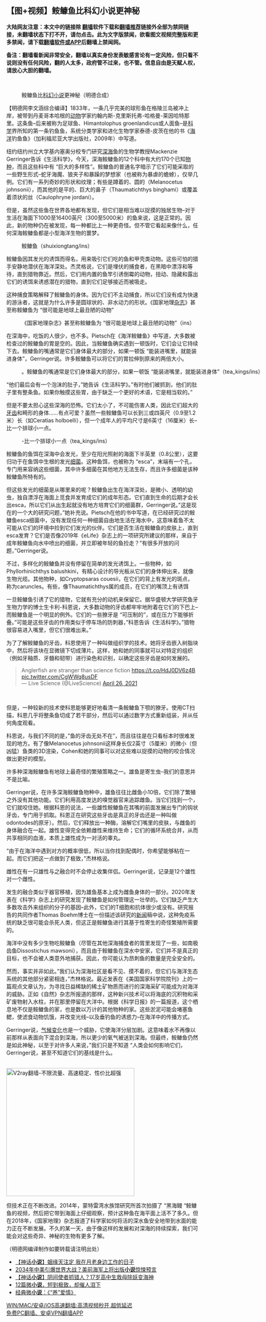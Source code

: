  <h2>【图+视频】𩽾𩾌鱼比科幻小说更神秘</h2> <p class="notice"><b>大陆网友注意：本文中的链接除 <a href="https://github.com/bannedbook/fanqiang" >翻墙</a>软件下载和<a href="https://github.com/killgcd/justmysocks/blob/master/README.md">翻墙推荐</a>链接外全部为禁网链接，未翻墙状态下打不开，请勿点击。此为文字版禁闻，欲看图文视频完整版和更多禁闻，请下载<a href="https://github.com/bannedbook/fanqiang">翻墙软件或APP</a>后翻墙上禁闻网。</p><p>备注：翻墙看新闻非常安全，翻墙以真实身份发表敏感言论有一定风险，但只看不说则没有任何风险，翻的人太多，政府管不过来，也不管。信息自由是天赋人权，请放心大胆的翻墙。</b></p>  <div class="entry"> <br /> <figure><a href="https://i0.wp.com/upload-images-bucket-v64rleca837do.s3.eu-west-1.amazonaws.com/wp-content/uploads/2021/04/27230939/%E6%9C%AA%E6%A0%87%E9%A2%98-1-121.jpg?fit=860%2C484&#038;ssl=1" data-caption="𩽾𩾌鱼比科幻小说更神秘（明德合成）"></a><figcaption class="wp-caption-text">𩽾𩾌鱼比<a href="https://www.bannedbook.org/bnews/tag/%E7%A7%91%E5%B9%BB/" class="st_tag internal_tag" rel="tag" title="标签 科幻 下的日志">科幻</a><a href="https://www.bannedbook.org/bnews/tag/%e5%b0%8f%e8%af%b4/" class="st_tag internal_tag" rel="tag" title="标签 小说 下的日志">小说</a>更神秘（明德合成）</figcaption></figure> <p>【明德网李文涵综合编译】1833年，一条几乎完美的球形鱼在格陵兰岛被冲上岸，被带到丹麦哥本哈根的<a href="https://www.bannedbook.org/bnews/tag/%e5%8a%a8%e7%89%a9/" class="st_tag internal_tag" rel="tag" title="标签 动物 下的日志">动物</a>学家约翰内斯-克里斯托弗-哈格曼-莱因哈特那里。这条鱼&#8211;后来被称为足球鱼、Himantolophus groenlandicus或人面鱼&#8211;是<span class='wp_keywordlink'><a href="https://www.bannedbook.org/forum11/topic309.html" title="禁片：“科学”的棍子" target="_blank">科学</a></span>界所知的第一条钓鱼鱼，系统分类学家和进化生物学家泰德-皮茨在他的书《<a href="https://www.bannedbook.org/bnews/tag/%E6%B5%B7%E6%B4%8B/" class="st_tag internal_tag" rel="tag" title="标签 海洋 下的日志">海洋</a>钓鱼鱼》（加利福尼亚大学出版社，2009年）中写道。</p> <p>纽约纽约州立大学基内塞奥分校专门研究<a href="https://www.bannedbook.org/bnews/tag/%E6%B7%B1%E6%B5%B7/" class="st_tag internal_tag" rel="tag" title="标签 深海 下的日志">深海</a>鱼的生物学教授Mackenzie Gerringer告诉《生活科学》，今天，深海𩽾𩾌鱼的12个科中有大约170个已知<a href="https://www.bannedbook.org/bnews/tag/%E7%89%A9%E7%A7%8D/" class="st_tag internal_tag" rel="tag" title="标签 物种 下的日志">物种</a>，而且这些科中有 &#8220;巨大的多样性&#8221;。𩽾𩾌鱼的普通名字暗示了它们可能采取的一些野生形式&#8211;蛇牙海魔、狼夹子和暴躁的梦想家（也被称为暴虐的蟾蜍），仅举几例。它们有一系列奇妙的形状和纹理；有些是蹲着的、圆的（Melanocetus johnsonii），而其他的是平的、巨大的鼻子（Thaumatichthys binghami）或覆盖着须状的丝（Caulophryne jordani）。</p> <p>但是，虽然这些鱼在世界各地都有发现，但它们是相当难以捉摸的独居生物&#8211;对于生活在海面下1000至16400英尺（300至5000米）的鱼来说，这是正常的。因此，新的物种仍在被发现，每一种都比上一种更奇怪。但不管它看起来像什么，任何深海𩽾𩾌鱼都是小型海洋生物的噩梦。</p> <figure id="attachment_33961" aria-describedby="caption-attachment-33961" style="width: 1149px" class="wp-caption alignnone"><figcaption id="caption-attachment-33961" class="wp-caption-text">𩽾𩾌鱼（shuixiongtang/ins）</figcaption></figure> <p>𩽾𩾌鱼因其发光的诱饵而得名，用来吸引它们吃的鱼和甲壳类动物。这些可怕的猎手安静地潜伏在海洋深处。杰灵格说，它们是埋伏的捕食者，在黑暗中漂浮和等待，直到猎物靠近。然后，它们用内置的鱼竿引诱倒霉的动物，扭动、隐藏和露出它们的诱饵来诱惑潜在的猎物，直到它们足够接近而被吸走。</p> <p>这种捕食策略解释了𩽾𩾌鱼的身体。因为它们不主动捕食，所以它们没有成为快速的游泳者，这就是为什么许多是圆球状的、非水动力的形状。《国家地理<a href="https://www.bannedbook.org/bnews/tag/%e6%9d%82%e5%bf%97/" class="st_tag internal_tag" rel="tag" title="标签 杂志 下的日志">杂志</a>》甚至称𩽾𩾌鱼为 &#8220;很可能是地球上最丑陋的动物&#8221;</p> <figure id="attachment_33964" aria-describedby="caption-attachment-33964" style="width: 870px" class="wp-caption alignnone"><figcaption id="caption-attachment-33964" class="wp-caption-text">《国家地理杂志》甚至称𩽾𩾌鱼为 &#8220;很可能是地球上最丑陋的动物&#8221;（ins）</figcaption></figure> <p>在深海中，吃饭的人很少，也不多。Pietsch在《海洋𩽾𩾌鱼》中写道，大多数被检查过的𩽾𩾌鱼的胃是空的。因此，当𩽾𩾌鱼确实遇到一顿饭时，它们会让它持续下去。𩽾𩾌鱼的嘴通常是它们身体最大的部分，如果一顿饭 &#8220;能装进嘴里，就能装进身体&#8221;，Gerringer说。许多𩽾𩾌鱼可以将它们的胃拉伸到原来的两倍大小。</p> <figure id="attachment_33965" aria-describedby="caption-attachment-33965" style="width: 1154px" class="wp-caption alignnone"><figcaption id="caption-attachment-33965" class="wp-caption-text">。𩽾𩾌鱼的嘴通常是它们身体最大的部分，如果一顿饭 &#8220;能装进嘴里，就能装进身体&#8221;（tea_kings/ins）</figcaption></figure> <p>&#8220;他们最后会有一个泡沫的肚子，&#8221;她告诉《生活科学》。&#8221;有时他们被抓到，他们的肚子里有整条鱼。如果你触摸这些胃，由于缺乏一个更好的术语，它是相当软的。&#8221;</p>  <p>但是不要太担心这些深海的恐怖。它们太小了，不可能伤害人类，因此它们超大的<a href="https://www.bannedbook.org/bnews/tag/%e7%89%99%e9%bd%bf/" class="st_tag internal_tag" rel="tag" title="标签 牙齿 下的日志">牙齿</a>和畸形的身体&#8230;&#8230;有点可爱？虽然一些𩽾𩾌鱼可以长到三或四英尺（0.9至1.2米）长（如Ceratias holboelli），但一个成年人的平均尺寸是6英寸（16厘米）长&#8211;比一个排球小一点。</p> <figure id="attachment_33966" aria-describedby="caption-attachment-33966" style="width: 1076px" class="wp-caption alignnone"><figcaption id="caption-attachment-33966" class="wp-caption-text">-比一个排球小一点（tea_kings/ins）</figcaption></figure> <p>𩽾𩾌鱼的鱼饵在深海中会发光，至少在阳光照射的海面下半英里（0.8公里），这要归功于在鱼饵中生根的发光<a href="https://www.bannedbook.org/bnews/tag/%E7%BB%86%E8%8F%8C/" class="st_tag internal_tag" rel="tag" title="标签 细菌 下的日志">细菌</a>。这种鱼饵，也被称为 &#8220;esca&#8221;，末端有一个孔，专门用来容纳这些细菌，其中许多细菌在其他地方无法生存，而且许多细菌是该种𩽾𩾌鱼所特有的。</p> <p>但这些发光的细菌是从哪里来的呢？𩽾𩾌鱼出生在海洋深处，是微小、透明的幼虫，独自漂浮在海面上觅食并发育成它们的成年形态。它们直到生命的后期才会长出esca，所以它们从出生起就没有地方培育它们的细菌群，Gerringer说。&#8221;这是现在的一个大的研究问题，&#8221;她补充说。Pietsch在他的书中写道，在已经研究过的𩽾𩾌鱼esca细菌中，没有发现任何一种细菌自由地生活在海水中，这意味着鱼不太可能从它们的环境中捡到它们发光的伙伴。它们是否生活在𩽾𩾌鱼的皮肤上，直到esca发育？它们是否像2019年《eLife》杂志上的一项研究所建议的那样，来自于成年𩽾𩾌鱼向水中喷出的细菌，并立即被年轻的鱼捡走？&#8221;有很多开放的问题，&#8221;Gerringer说。</p> <p>不过，多样化的𩽾𩾌鱼并没有停留在简单的发光诱饵上。一些物种，如Phyllorhinichthys balushkini，有精心设计的导光板从它们的身体伸出来，就像生物光缆。其他物种，如Cryptopsaras couesii，在它们的背上有发光的斑点，称为caruncles。有些，像Thaumatichthys属的成员，在它们的嘴顶上有诱饵</p> <p>一旦𩽾𩾌鱼引诱了它的猎物，它就有充分的动机来保留它。据华盛顿大学研究鱼牙生物力学的博士生卡利-科恩说，大多数动物的牙齿都牢牢地附着在它们的下巴上&#8211;而𩽾𩾌鱼是一个明显的例外。它们的一些獠牙是 &#8220;可压制的&#8221;，或在压力下能够折叠。&#8221;可能是这些牙齿的作用类似于停车场的防刺器，&#8221;科恩告诉《生活科学》。&#8221;猎物很容易进入嘴里，但它们很难出来。&#8221;</p> <p>为了了解𩽾𩾌鱼的牙齿，科恩使用了一种叫做组织学的技术。她将牙齿嵌入树脂块中，然后将该块在显微镜下切成薄片。这样，她和她的同事就可以对特定的组织（例如牙釉质、牙髓和韧带）进行染色和识别，以确定这些牙齿是如何发展的。</p> <blockquote class="twitter-tweet" data-width="550" data-dnt="true"> Anglerfish are stranger than science fiction <a href="https://t.co/HdJ0DV6z4B">https://t.co/HdJ0DV6z4B</a> <a href="https://t.co/CgWWq8usDF">pic.twitter.com/CgWWq8usDF</a><br/> &mdash; Live Science (@LiveScience) <a href="https://twitter.com/LiveScience/status/1386738367832813568?ref_src=twsrc%5Etfw">April 26, 2021</a><br/> </blockquote> <p>&nbsp;</p>  <p>但是，一种较新的技术使科恩能够更好地看清一条𩽾𩾌鱼下颚的獠牙。使用CT扫描，科恩几乎将整条鱼切成了若干部分，然后可以通过数字方式重新组装，并从任何角度观看。</p> <p>科恩说，与我们不同的是，&#8221;鱼的牙齿无处不在&#8221;，而且往往是在只看标本时很难发现的地方。有了像Melanocetus johnsonii这样身长仅2英寸（5厘米）的微小（但凶猛）鱼类的3D渲染，Cohen和她的同事可以对这些难以捉摸的动物的咬合情况做出更好的模型。</p> <p>许多种深海𩽾𩾌鱼有地球上最奇怪的繁殖策略之一。雄鱼是寄生虫&#8211;我们的意思并不是比喻。</p> <p>Gerringer说，在许多深海𩽾𩾌鱼物种中，雄鱼往往比雌鱼小10倍，它们除了繁殖之外没有其他功能。它们利用高度发达的嗅觉器官来追踪雌鱼。当它们找到一个，它们就咬住她。根据科恩的说法，一些雄性𩽾𩾌鱼在其嘴的前面发展出专门的钩状牙齿，专门用于抓取。科恩正在研究这些牙齿是真正的牙齿还是一种叫做odontodes的原牙）。然后，它们释放出一种酶，溶解它们嘴里的皮肤，与雌鱼的身体融合在一起。雄性变得完全依赖雌性来维持生命；它们的循环系统合并，从而共享相同的血液，本质上雄性成为一对活的睾丸。</p> <p>&#8220;由于在海洋中遇到对方的概率很低，所以当你找到配偶时，你希望能够粘在一起。而它们把这一点做到了极致，&#8221;杰林格说。</p> <p>雌性在有一只雄性与之融合时不会停止收集伴侣。Gerringer说，记录是12个雄性对一个雌性。</p> <p>发生的融合类似于器官移植，因为雄鱼基本上成为雌鱼身体的一部分。2020年发表在《科学》杂志上的研究发现了𩽾𩾌鱼是如何管理这一壮举的。它们缺乏产生大多数攻击外来组织的分子的基因&#8211;此外，它们的T细胞和抗体很少或没有。研究报告的共同作者Thomas Boehm博士在一份描述该研究的<span class='wp_keywordlink_affiliate'><a href="https://www.bannedbook.org/" title="新闻">新闻</a></span>稿中说，这种免疫系统的缺乏很可能会杀死人类，但这正是𩽾𩾌鱼进行其基于性寄生的奇怪繁殖所需要的。</p>  <p>海洋中没有多少生物吃𩽾𩾌鱼（尽管在其他深海捕食者的胃里发现了一些，如南极齿鱼Dissostichus mawsoni），而且由于𩽾𩾌鱼在深水中安家，它们并不是真正的目标，也不会被人类意外地捕获。因此，你可能认为昂刺鱼的数量是完全安全的。</p> <p>然而，事实并非如此。&#8221;我们认为深海社区是看不见、摸不着的，但它们与海洋生态系统的其他部分紧密相连，&#8221;杰林格说。最近发表在《美国国家科学院院刊》上的一篇观点文章认为，为寻找日益稀缺的稀土矿物质而进行的深海采矿可能成为对海洋的威胁。正如《自然》杂志所报道的那样，这种新兴技术可以将海底的沉积物和采矿废物射入水柱，并在那里停留在大洋中。根据《科学日报》的一篇报道，这个栖息地不仅是𩽾𩾌鱼的家，也是数以万计的其他物种的家。这些淤泥可能会堵塞鱼鳃，使滤食动物饥饿，并改变光线&#8211;以及垂钓鱼的诱惑力&#8211;在海洋中的传播方式。</p> <p>Gerringer说，<span class='wp_keywordlink'><a href="https://www.bannedbook.org/bnews/ssgc/20180904/993719.html" title="《魔鬼在统治着我们的世界(23)：环保主义(上)》" target="_blank">气候变化</a></span>也是一个威胁，它使海洋分层加剧。这意味着水不再像以前那样从表面向下混合到深海，所以更少的氧气被送到深海。但最终，𩽾𩾌鱼仍然是如此神秘，以至于对许多人来说，&#8221;我们只是不知道 &#8220;人类会如何影响它们，Gerringer说，甚至不知道它们的基线是什么。</p> <p></p> <p><br/><a href="https://github.com/bannedbook/fanqiang/wiki/V2ray%E6%9C%BA%E5%9C%BA"><img src="https://raw.githubusercontent.com/bannedbook/fanqiang/master/v2ss/images/v2free.jpg" width="336" alt="V2ray翻墙-不限流量、高速稳定、性价比超强"></a><br/></p> <p>但技术正在不断改进。2014年，蒙特雷湾水族馆研究所首次拍摄了 &#8220;黑海鳗 &#8220;𩽾𩾌鱼的视频，然后把它带到海面上仔细观察，预计这种鱼在海平面上活不了多久。但在2018年，《国家地理》杂志报道了科学家如何将活的深水鱼安全地带到水面的能力正在不断发展。不久的某一天，由于像这样的发展和对深海的持续探索，我们可能会对这些奇异、神秘的生物有更多了解。</p> <p>（明德网编译制作如要转载请注明出处）</p>  <ul class='op-related-articles' title='相关阅读'> <li><a href='https://www.bannedbook.org/bnews/comments/20210424/1533021.html' target='_blank'>【神话<b>小说</b>】姻缘天注定 我在月老身边工作的日子</a></li> <li><a href='https://www.bannedbook.org/bnews/cnnews/20210420/1530024.html' target='_blank'>2034年中美引爆世界大战？美前海军上将出版<b>小说</b>惊悚预言</a></li> <li><a href='https://www.bannedbook.org/bnews/comments/20210418/1528572.html' target='_blank'>【神话<b>小说</b>】阴间使者抓错人？17岁高中生救母除妖变海神</a></li> <li><a href='https://www.bannedbook.org/bnews/lifebaike/20210410/1523089.html' target='_blank'>12篇微<b>小说</b>，短到极致，却催人泪下</a></li> <li><a href='https://www.bannedbook.org/bnews/funmedia/20210408/1521928.html' target='_blank'>经典微<b>小说</b>：《“养”爱情》</a></li> </ul> <p class="texttj"> <a href="https://github.com/bannedbook/fanqiang/wiki/V2ray%E6%9C%BA%E5%9C%BA" target="_blank">WIN/MAC/安卓/iOS高速翻墙:高清视频秒开,超低延迟</a><br/> <a href="https://github.com/bannedbook/fanqiang/wiki/%E7%A6%81%E9%97%BB%E7%BD%91%E5%AE%89%E5%8D%93%E7%BF%BB%E5%A2%99%E6%96%B0%E9%97%BBAPP" target="_blank">免费PC翻墙、安卓VPN翻墙APP</a></p><p>&nbsp;</p><a name='sharetosocial'></a>  <!--END POST-->  </div><!--END COL-->  <div id="footmenu" class="navbar clearfloat"></div> <div id="footer"></div>  <!-- Schema & Structured Data For WP v1.9.64 - -->      